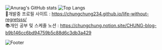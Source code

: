 
![Anurag's GitHub stats](https://github-readme-stats.vercel.app/api?username=chungchung234&show_icons=true&theme=dark) 
![Top Langs](https://github-readme-stats.vercel.app/api/top-langs/?username=chungchung234&langs_count=10&layout=compact&theme=dark)
<br>
🔧개발중 프로필 사이트 : https://chungchung234.github.io/life-without-regretsss/
<br>
:books:개인 공부 및 스케줄 노션 : https://chungchung.notion.site/CHUNG-blog-b9b146cc6bd94759b5c88d6c3db3a429
<br>           

![Footer](https://capsule-render.vercel.app/api?type=waving&color=auto&height=200&section=footer) 
